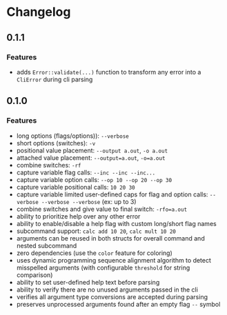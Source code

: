 # Changelog

## 0.1.1

### Features

- adds `Error::validate(...)` function to transform any error into a `CliError` during cli parsing 

## 0.1.0

### Features

- long options (flags/options)): `--verbose`
- short options (switches): `-v`
- positional value placement: `--output a.out`, `-o a.out`
- attached value placement: `--output=a.out`, `-o=a.out`
- combine switches: `-rf`
- capture variable flag calls: `--inc --inc --inc...`
- capture variable option calls: `--op 10 --op 20 --op 30`
- capture variable positional calls: `10 20 30`
- capture variable limited user-defined caps for flag and option calls: `--verbose --verbose --verbose` (ex: up to 3)
- combine switches and give value to final switch: `-rfo=a.out`
- ability to prioritize help over any other error
- ability to enable/disable a help flag with custom long/short flag names
- subcommand support: `calc add 10 20`, `calc mult 10 20`
- arguments can be reused in both structs for overall command and nested subcommand
- zero dependencies (use the `color` feature for coloring)
- uses dynamic programming sequence alignment algorithm to detect misspelled arguments (with configurable `threshold` for string comparison)
- ability to set user-defined help text before parsing
- ability to verify there are no unused arguments passed in the cli
- verifies all argument type conversions are accepted during parsing
- preserves unprocessed arguments found after an empty flag `--` symbol